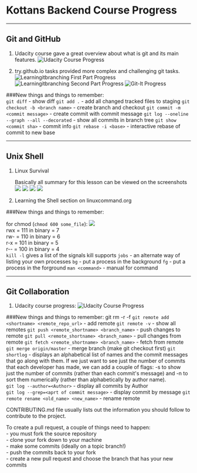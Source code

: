# Kottans Backend Course Progress

---
## Git and GitHub
 
 1. Udacity course gave a great overview about what is git and its main features.
    ![Udacity Course Progress](pics/1_git/Udacity_git_basics.png)
 
 2. try.github.io tasks provided more complex and challenging git tasks.
    ![Learningitbranching First Part Progress](pics/1_git/learngitbranching_1.png)
    ![Learningitbranching Second Part Progress](pics/1_git/learngitbranching_2.png)
    ![Git-It Progress](pics/1_git/git-it.png)
 
###New things and things to remember:  
  `git diff` - show diff
  `git add .` - add all changed tracked files to staging
  `git checkout -b <branch name>` - create branch and checkout
  `git commit -m <commit message>` - create commit with commit message
  `git log --oneline --graph --all --decorated` - show all commits in branch tree
  `git show <commit sha>` - commit info
  `git rebase -i <base>` - interactive rebase of commit to new base
 
--- 
## Unix Shell
 
 1. Linux Survival
 
    Basically all summary for this lesson can be viewed on the screenshots
    ![](pics/2_unix/qiz1.png)
    ![](pics/2_unix/qiz2.png)
    ![](pics/2_unix/qiz3.png)
    ![](pics/2_unix/qiz4.png)
    
 2. Learning the Shell section on linuxcommand.org
 
###New things and things to remember:  
    
  for chmod (`chmod 600 some_file`):
      ![](http://linuxcommand.org/images/file_permissions.png)  
      rwx = 111 in binary = 7  
      rw- = 110 in binary = 6  
      r-x = 101 in binary = 5  
      r-- = 100 in binary = 4  
  `kill -l` gives a list of the signals kill supports
  `jobs` - an alternate way of listing your own processes
  `bg` - put a process in the background
  `fg` - put a process in the forground
  `man <command>` - manual for command

---    
## Git Collaboration 

  1. Udacity course progress:
  ![Udacity Course Progress](pics/3_git-collaboration/Udacity_course.png) 

###New things and things to remember:  git rm -r -f
   `git remote add <shortname> <remote_repo_url>` - add remote
   `git remote -v` - show all remotes
   `git push <remote_shortname> <branch_name>` - push changes to remote
   `git pull <remote_shortname> <branch_name>` - pull changes from remote
   `git fetch <remote_shortname> <branch_name>` - fetch from remote
   `git merge origin/master` - merge branch (make git checkout first)
   `git shortlog` - displays an alphabetical list of names and the commit messages that go along with them. If we just want to see just the number of commits that each developer has made, we can add a couple of flags: -s to show just the number of commits (rather than each commit's message) and -n to sort them numerically (rather than alphabetically by author name).  
   `git log --author=<Author>` - display all commits by Author  
   `git log --grep=<aprt of commit message>` - display commit by message
   `git remote rename <old_name> <new_name>` - rename remote
    
   CONTRIBUTING.md file usually lists out the information you should follow to contribute to the project.
    
   To create a pull request, a couple of things need to happen:  
    - you must fork the source repository  
    - clone your fork down to your machine  
    - make some commits (ideally on a topic branch!)  
    - push the commits back to your fork  
    - create a new pull request and choose the branch that has your new commits

